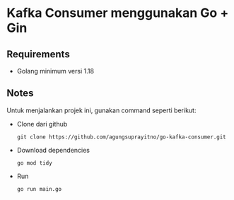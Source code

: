 # Kafka Consumer menggunakan Go + Gin

## Requirements

- Golang minimum versi 1.18

## Notes

Untuk menjalankan projek ini, gunakan command seperti berikut:

- Clone dari github

  ```
  git clone https://github.com/agungsuprayitno/go-kafka-consumer.git
  ```

- Download dependencies

  ```
  go mod tidy
  ```

- Run

  ```
  go run main.go
  ```
